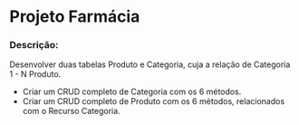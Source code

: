# Projeto Farmácia

### Descrição:

Desenvolver duas tabelas Produto e Categoria, cuja a relação de Categoria 1 - N Produto.

- Criar um CRUD completo de Categoria com os 6 métodos.
- Criar um CRUD completo de Produto com os 6 métodos, relacionados com o Recurso Categoria.
